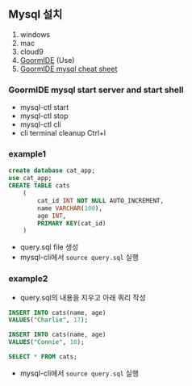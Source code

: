 ## Mysql 설치

1. windows
2. mac
3. cloud9
4. [GoormIDE](https://gist.github.com/nax3t/2773378c4d1bada8d66d12f4d5210248) (Use)
5. [GoormIDE mysql cheat sheet](https://gist.github.com/nax3t/767e06f6af0bafc70b4c4cba0c8d38e7)

### GoormIDE mysql start server and start shell
* mysql-ctl start
* mysql-ctl stop
* mysql-ctl cli
* cli terminal cleanup Ctrl+l

### example1
```sql
create database cat_app;
use cat_app;
CREATE TABLE cats
	(
        cat_id INT NOT NULL AUTO_INCREMENT,
        name VARCHAR(100),
        age INT,
        PRIMARY KEY(cat_id)
    ) 
```
* query.sql file 생성
* mysql-cli에서 `source query.sql` 실행 

### example2
* query.sql의 내용을 지우고 아래 쿼리 작성
```sql
INSERT INTO cats(name, age)
VALUES("Charlie", 17);

INSERT INTO cats(name, age)
VALUES("Connie", 10);

SELECT * FROM cats;
```
* mysql-cli에서 `source query.sql` 실행 
